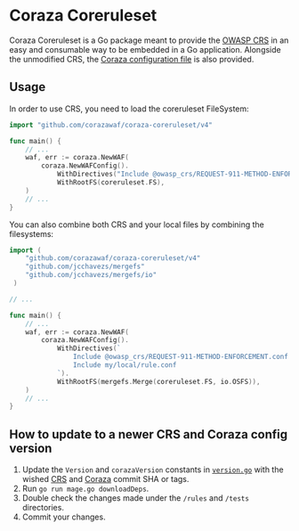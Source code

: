 # Coraza Coreruleset
Coraza Coreruleset is a Go package meant to provide the [OWASP CRS](https://github.com/coreruleset/coreruleset) in an easy and consumable way to be embedded in a Go application. Alongside the unmodified CRS, the [Coraza configuration file](https://github.com/corazawaf/coraza/blob/main/coraza.conf-recommended) is also provided.
## Usage

In order to use CRS, you need to load the coreruleset FileSystem:

```go
import "github.com/corazawaf/coraza-coreruleset/v4"

func main() {
    // ...
    waf, err := coraza.NewWAF(
        coraza.NewWAFConfig().
            WithDirectives("Include @owasp_crs/REQUEST-911-METHOD-ENFORCEMENT.conf").
            WithRootFS(coreruleset.FS),
    )
    // ...
}
```

You can also combine both CRS and your local files by combining the filesystems:

```go
import (
    "github.com/corazawaf/coraza-coreruleset/v4"
    "github.com/jcchavezs/mergefs"
    "github.com/jcchavezs/mergefs/io"
 )

// ...

func main() {
    // ...
    waf, err := coraza.NewWAF(
        coraza.NewWAFConfig().
            WithDirectives(`
                Include @owasp_crs/REQUEST-911-METHOD-ENFORCEMENT.conf
                Include my/local/rule.conf
            `).
            WithRootFS(mergefs.Merge(coreruleset.FS, io.OSFS)),
    )
    // ...
}
```

## How to update to a newer CRS and Coraza config version

1. Update the `Version` and `corazaVersion` constants in [`version.go`](/version.go) with the wished [CRS](https://github.com/coreruleset/coreruleset) and [Coraza](https://github.com/corazawaf/coraza) commit SHA or tags.
2. Run `go run mage.go downloadDeps`.
3. Double check the changes made under the `/rules` and `/tests` directories.
3. Commit your changes.
